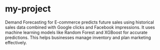 # my-project
Demand Forecasting for E-commerce predicts future sales using historical sales data combined with Google clicks and Facebook impressions. It uses machine learning models like Random Forest and XGBoost for accurate predictions. This helps businesses manage inventory and plan marketing effectively.
